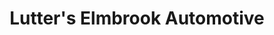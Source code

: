---
title: "Lutter's Elmbrook Automotive"
url: /brookfield/lutters-elmbrook-automotive/
shop: car repair
---